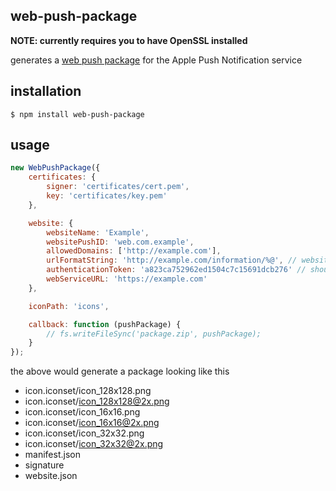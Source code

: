 ## web-push-package

**NOTE: currently requires you to have OpenSSL installed**

generates a [web push package](https://developer.apple.com/library/prerelease/mac/documentation/NetworkingInternet/Conceptual/NotificationProgrammingGuideForWebsites/PushNotifications/PushNotifications.html#//apple_ref/doc/uid/TP40013225-CH3-SW7) for the Apple Push Notification service

## installation

    $ npm install web-push-package

## usage

```javascript
new WebPushPackage({
	certificates: {
		signer: 'certificates/cert.pem',
		key: 'certificates/key.pem'
	},

	website: {
		websiteName: 'Example',
		websitePushID: 'web.com.example',
		allowedDomains: ['http://example.com'],
		urlFormatString: 'http://example.com/information/%@', // website arg format
		authenticationToken: 'a823ca752962ed1504c7c15691dcb276' // should be 20+ chars,
		webServiceURL: 'https://example.com'
	},

	iconPath: 'icons',

	callback: function (pushPackage) {
		// fs.writeFileSync('package.zip', pushPackage);
	}
});
```

the above would generate a package looking like this

- icon.iconset/icon_128x128.png
- icon.iconset/icon_128x128@2x.png
- icon.iconset/icon_16x16.png
- icon.iconset/icon_16x16@2x.png
- icon.iconset/icon_32x32.png
- icon.iconset/icon_32x32@2x.png
- manifest.json
- signature
- website.json
